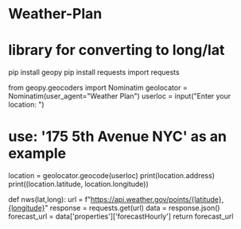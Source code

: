 # Weather-Plan

# library for converting to long/lat
pip install geopy
pip install requests 
import requests

from geopy.geocoders import Nominatim
geolocator = Nominatim(user_agent="Weather Plan")
userloc = input("Enter your location: ") 
# use: '175 5th Avenue NYC' as an example

location = geolocator.geocode(userloc)
print(location.address)
print((location.latitude, location.longitude))

<!--use new long, lat for nws api -->
def nws(lat,long):
  url = f"https://api.weather.gov/points/{latitude},{longitude}"
  response = requests.get(url)
  data = response.json()
  forecast_url = data['properties']['forecastHourly']
  return forecast_url
<!-- NYC example: 40.741112, -73.989723 -->
